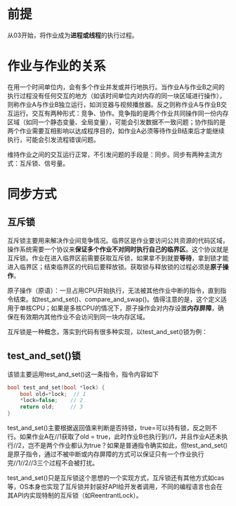 # 前提

从03开始，将作业成为**进程或线程**的执行过程。

# 作业与作业的关系

在用一个时间单位内，会有多个作业并发或并行地执行。当作业A与作业B之间的执行过程没有任何交互的地方（如该时间单位内对内存的同一块区域进行操作），则称作业A与作业B独立运行，如浏览器与视频播放器。反之则称作业A与作业B交互运行。交互有两种形式：竞争、协作。竞争指的是两个作业共同操作同一份内存区域（如同一个静态变量、全局变量），可能会引发数据不一致问题；协作指的是两个作业需要互相影响以达成程序目的，如作业A必须等待作业B结束后才能继续执行，可能会引发流程错误问题。

维持作业之间的交互运行正常，不引发问题的手段是：同步。同步有两种主流方式：互斥锁、信号量。

# 同步方式

## 互斥锁

互斥锁主要用来解决作业间竞争情况。临界区是作业要访问公共资源的代码区域，操作系统需要一个协议来**保证多个作业不对同时执行自己的临界区**。这个协议就是互斥锁。作业在进入临界区前需要获取互斥锁，如果拿不到就要**等待**，拿到锁才能进入临界区；结束临界区的代码后要释放锁。获取锁与释放锁的过程必须是**原子操作**。

原子操作（原语）：一旦占用CPU开始执行，无法被其他作业中断的指令，直到指令结束。如test_and_set()、compare_and_swap()。值得注意的是，这个定义适用于单核CPU；如果是多核CPU的情况下，原子操作会对内存设置**内存屏障**，确保在有效期内其他作业不会访问到同一块内存区域。

互斥锁是一种概念，落实到代码有很多种实现，以test_and_set()锁为例：

## test_and_set()锁

该锁主要运用test_and_set()这一条指令，指令内容如下

```c
bool test_and_set(bool *lock) { 
    bool old=*lock;  // 1
    *lock=false; 	// 2
    return old; 	// 3
} 
```

test_and_set()主要根据返回值来判断是否持锁，true=可以持有锁，反之则不行。如果作业A在//1获取了old = true，此时作业B也执行到//1，并且作业A还未执行//2，岂不是两个作业都认为true？如果是普通指令确实如此，但test_and_set()是原子指令，通过不被中断或内存屏障的方式可以保证只有一个作业执行完//1//2//3三个过程不会被打扰。

test_and_set()只是互斥锁这个思想的一个实现方式，互斥锁还有其他方式如cas等，OS本身也实现了互斥锁并封装好API给开发者调用，不同的编程语言也会在其API内实现特制的互斥锁（如ReentrantLock）。